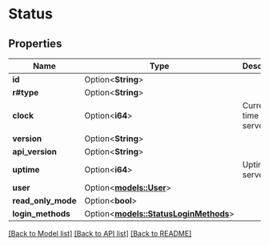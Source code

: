 # Status

## Properties

Name | Type | Description | Notes
------------ | ------------- | ------------- | -------------
**id** | Option<**String**> |  | [optional]
**r#type** | Option<**String**> |  | [optional]
**clock** | Option<**i64**> | Current time on server | [optional][readonly]
**version** | Option<**String**> |  | [optional]
**api_version** | Option<**String**> |  | [optional]
**uptime** | Option<**i64**> | Uptime on server | [optional][readonly]
**user** | Option<[**models::User**](User.md)> |  | [optional]
**read_only_mode** | Option<**bool**> |  | [optional]
**login_methods** | Option<[**models::StatusLoginMethods**](Status_loginMethods.md)> |  | [optional]

[[Back to Model list]](../README.md#documentation-for-models) [[Back to API list]](../README.md#documentation-for-api-endpoints) [[Back to README]](../README.md)


